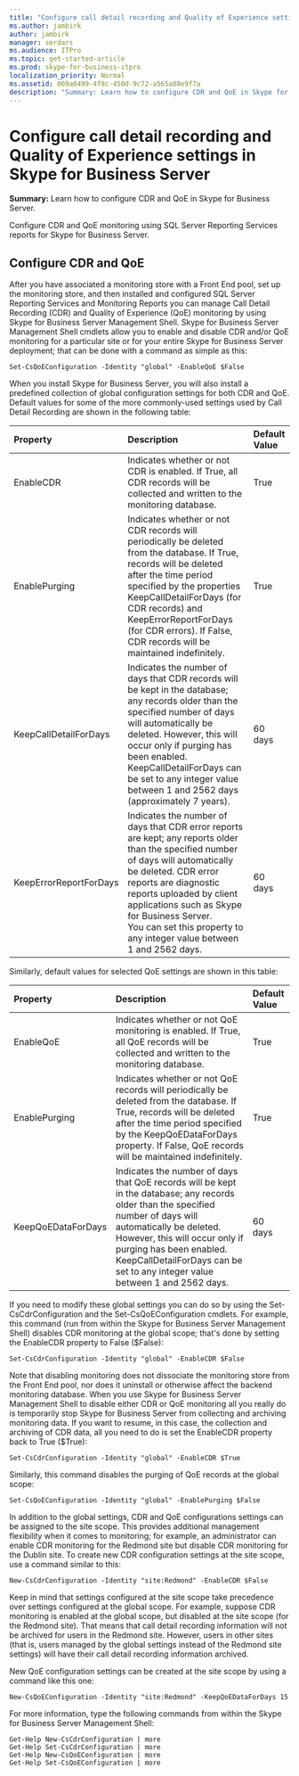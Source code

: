 ```yaml
---
title: "Configure call detail recording and Quality of Experience settings in Skype for Business Server"
ms.author: jambirk
author: jambirk
manager: serdars
ms.audience: ITPro
ms.topic: get-started-article
ms.prod: skype-for-business-itpro
localization_priority: Normal
ms.assetid: 009a0499-4f8c-450d-9c72-a565a08e9f7a
description: "Summary: Learn how to configure CDR and QoE in Skype for Business Server."
---
```


# Configure call detail recording and Quality of Experience settings in Skype for Business Server
 
**Summary:** Learn how to configure CDR and QoE in Skype for Business Server.
  
Configure CDR and QoE monitoring using SQL Server Reporting Services reports for Skype for Business Server.
  
## Configure CDR and QoE

After you have associated a monitoring store with a Front End pool, set up the monitoring store, and then installed and configured SQL Server Reporting Services and Monitoring Reports you can manage Call Detail Recording (CDR) and Quality of Experience (QoE) monitoring by using Skype for Business Server Management Shell. Skype for Business Server Management Shell cmdlets allow you to enable and disable CDR and/or QoE monitoring for a particular site or for your entire Skype for Business Server deployment; that can be done with a command as simple as this:
  
```
Set-CsQoEConfiguration -Identity "global" -EnableQoE $False
```

When you install Skype for Business Server, you will also install a predefined collection of global configuration settings for both CDR and QoE. Default values for some of the more commonly-used settings used by Call Detail Recording are shown in the following table:
  
|**Property**|**Description**|**Default Value**|
|:-----|:-----|:-----|
|EnableCDR  <br/> |Indicates whether or not CDR is enabled. If True, all CDR records will be collected and written to the monitoring database.  <br/> |True  <br/> |
|EnablePurging  <br/> |Indicates whether or not CDR records will periodically be deleted from the database. If True, records will be deleted after the time period specified by the properties KeepCallDetailForDays (for CDR records) and KeepErrorReportForDays (for CDR errors). If False, CDR records will be maintained indefinitely.  <br/> |True  <br/> |
|KeepCallDetailForDays  <br/> |Indicates the number of days that CDR records will be kept in the database; any records older than the specified number of days will automatically be deleted. However, this will occur only if purging has been enabled.  <br/> KeepCallDetailForDays can be set to any integer value between 1 and 2562 days (approximately 7 years).  <br/> |60 days  <br/> |
|KeepErrorReportForDays  <br/> |Indicates the number of days that CDR error reports are kept; any reports older than the specified number of days will automatically be deleted. CDR error reports are diagnostic reports uploaded by client applications such as Skype for Business Server.  <br/> You can set this property to any integer value between 1 and 2562 days.  <br/> |60 days  <br/> |
   
Similarly, default values for selected QoE settings are shown in this table:
  
|**Property**|**Description**|**Default Value**|
|:-----|:-----|:-----|
|EnableQoE  <br/> |Indicates whether or not QoE monitoring is enabled. If True, all QoE records will be collected and written to the monitoring database.  <br/> |True  <br/> |
|EnablePurging  <br/> |Indicates whether or not QoE records will periodically be deleted from the database. If True, records will be deleted after the time period specified by the KeepQoEDataForDays property. If False, QoE records will be maintained indefinitely.  <br/> |True  <br/> |
|KeepQoEDataForDays  <br/> |Indicates the number of days that QoE records will be kept in the database; any records older than the specified number of days will automatically be deleted. However, this will occur only if purging has been enabled.  <br/> KeepCallDetailForDays can be set to any integer value between 1 and 2562 days.  <br/> |60 days  <br/> |
   
If you need to modify these global settings you can do so by using the Set-CsCdrConfiguration and the Set-CsQoEConfiguration cmdlets. For example, this command (run from within the Skype for Business Server Management Shell) disables CDR monitoring at the global scope; that's done by setting the EnableCDR property to False ($False):
  
```
Set-CsCdrConfiguration -Identity "global" -EnableCDR $False
```

Note that disabling monitoring does not dissociate the monitoring store from the Front End pool, nor does it uninstall or otherwise affect the backend monitoring database. When you use Skype for Business Server Management Shell to disable either CDR or QoE monitoring all you really do is temporarily stop Skype for Business Server from collecting and archiving monitoring data. If you want to resume, in this case, the collection and archiving of CDR data, all you need to do is set the EnableCDR property back to True ($True):
  
```
Set-CsCdrConfiguration -Identity "global" -EnableCDR $True
```

Similarly, this command disables the purging of QoE records at the global scope:
  
```
Set-CsQoEConfiguration -Identity "global" -EnablePurging $False
```

In addition to the global settings, CDR and QoE configurations settings can be assigned to the site scope. This provides additional management flexibility when it comes to monitoring; for example, an administrator can enable CDR monitoring for the Redmond site but disable CDR monitoring for the Dublin site. To create new CDR configuration settings at the site scope, use a command similar to this:
  
```
New-CsCdrConfiguration -Identity "site:Redmond" -EnableCDR $False
```

Keep in mind that settings configured at the site scope take precedence over settings configured at the global scope. For example, suppose CDR monitoring is enabled at the global scope, but disabled at the site scope (for the Redmond site). That means that call detail recording information will not be archived for users in the Redmond site. However, users in other sites (that is, users managed by the global settings instead of the Redmond site settings) will have their call detail recording information archived.
  
New QoE configuration settings can be created at the site scope by using a command like this one:
  
```
New-CsQoEConfiguration -Identity "site:Redmond" -KeepQoEDataForDays 15
```

For more information, type the following commands from within the Skype for Business Server Management Shell:
  
```
Get-Help New-CsCdrConfiguration | more
Get-Help Set-CsCdrConfiguration | more
Get-Help New-CsQoEConfiguration | more
Get-Help Set-CsQoEConfiguration | more
```


